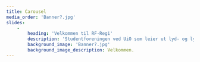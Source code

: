 ```yaml
---
title: Carousel
media_order: 'Banner?.jpg'
slides:
    -
        heading: 'Velkommen til RF-Regi'
        description: 'Studentforeningen ved UiO som leier ut lyd- og lysutstyr til foreninger og andre'
        background_image: 'Banner?.jpg'
        background_image_description: Velkommen.
---
```


